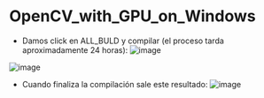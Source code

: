 # OpenCV_with_GPU_on_Windows


- Damos click en ALL_BULD y compilar (el proceso tarda aproximadamente 24 horas):
![image](https://user-images.githubusercontent.com/31372472/140610569-54ca4014-89c5-4489-a451-325b817f95f2.png)

![image](https://user-images.githubusercontent.com/31372472/140610622-14cb59a9-01f0-402f-a372-185cdf8d76eb.png)

- Cuando finaliza la compilación sale este resultado:
![image](https://user-images.githubusercontent.com/31372472/140610516-358ccfea-1b20-4239-b456-156e88fd12e0.png)
